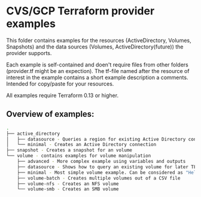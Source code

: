 # CVS/GCP Terraform provider examples

This folder contains examples for the resources (ActiveDirectory, Volumes, Snapshots) and
the data sources (Volumes, ActiveDirectory(future)) the provider supports.

Each example is self-contained and doen't require files from other folders (provider.tf
might be an expection). The tf-file named after the resource of interest in the example
contains a short example description a comments. Intended for copy/paste for your resources.

All examples require Terraform 0.13 or higher.

## Overview of examples:

```bash
.
├── active_directory
│   ├── datasource - Queries a region for existing Active Directory connection
│   └── minimal - Creates an Active Directory connection
├── snapshot - Creates a snapshot for an volume
└── volume - contains examples for volume manipulation
    ├── advanced - More complex example using variables and outputs
    ├── datasource - Shows how to query an existing volume for later TF use
    ├── minimal - Most simple volume example. Can be considered as "Hello World"
    ├── volume-batch - Creates multiple volumes out of a CSV file
    ├── volume-nfs - Creates an NFS volume
    └── volume-smb - Creates an SMB volume
```

